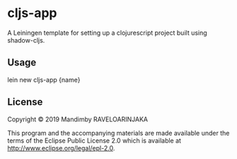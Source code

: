 # cljs-app

A Leiningen template for setting up a clojurescript project built using shadow-cljs.

## Usage

lein new cljs-app {name}

## License

Copyright © 2019 Mandimby RAVELOARINJAKA

This program and the accompanying materials are made available under the
terms of the Eclipse Public License 2.0 which is available at
http://www.eclipse.org/legal/epl-2.0.
